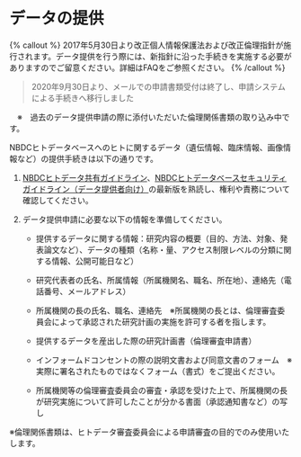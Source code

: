 # データの提供

{% callout %}
2017年5月30日より改正個人情報保護法および改正倫理指針が施行されます。データ提供を行う際には、新指針に沿った手続きを実施する必要がありますのでご留意ください。詳細はFAQをご参照ください。
{% /callout %}

> 2020年9月30日より、メールでの申請書類受付は終了し、申請システムによる手続きへ移行しました

　※　過去のデータ提供申請の際に添付いただいた倫理関係書類の取り込み中です。

NBDCヒトデータベースへのヒトに関するデータ（遺伝情報、臨床情報、画像情報など）の提供手続きは以下の通りです。

1. [NBDCヒトデータ共有ガイドライン](https://humandbs.dbcls.jp/guidelines/data-sharing-guidelines)、[NBDCヒトデータベースセキュリティガイドライン（データ提供者向け）](https://humandbs.dbcls.jp/guidelines/security-guidelines-for-submitters)の最新版を熟読し、権利や責務について確認してください。
2. データ提供申請に必要な以下の情報を準備してください。

   - 提供するデータに関する情報：研究内容の概要（目的、方法、対象、発表論文など）、データの種類（名称・量、アクセス制限レベルの分類に関する情報、公開可能日など）

   - 研究代表者の氏名、所属情報（所属機関名、職名、所在地）、連絡先（電話番号、メールアドレス）

   - 所属機関の長の氏名、職名、連絡先　※所属機関の長とは、倫理審査委員会によって承認された研究計画の実施を許可する者を指します。

   - 提供するデータを産出した際の研究計画書（倫理審査申請書）

   - インフォームドコンセントの際の説明文書および同意文書のフォーム　※実際に署名されたものではなくフォーム（書式）をご提出ください。

   - 所属機関等の倫理審査委員会の審査・承認を受けた上で、所属機関の長が研究実施について許可したことが分かる書面（承認通知書など）の写し

※倫理関係書類は、ヒトデータ審査委員会による申請審査の目的でのみ使用いたします。
